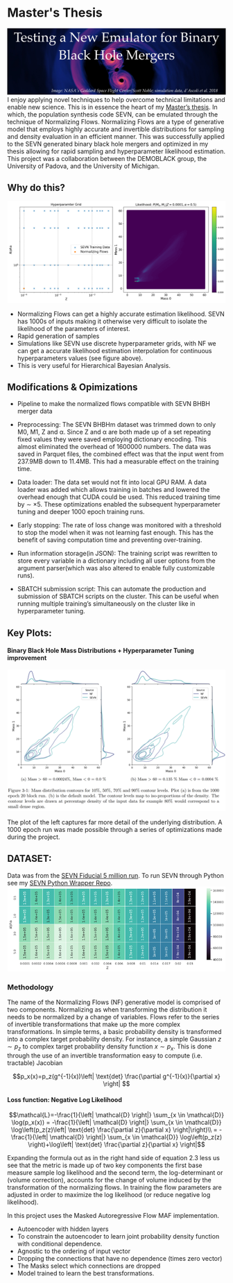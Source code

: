 # Master's Thesis
![alt text](images/ThesisBanner.jpeg)
I enjoy applying novel techniques to help overcome technical limitations and enable new science. This is in essence the heart of my [Master’s thesis](Thesis_Jackson_Jake.pdf). In which, the population synthesis code SEVN, can be emulated through the technique of Normalizing Flows. Normalizing Flows are a type of generative model that employs highly accurate and invertible distributions for sampling and density evaluation in an efficient manner. This was successfully applied to the SEVN generated binary black hole mergers and optimized in my thesis allowing for rapid sampling and hyperparameter likelihood estimation.  This project was a collaboration between the DEMOBLACK group, the University of Padova, and the University of Michigan.  

## Why do this?
![alt text](images/Thesis.gif)

* Normalizing Flows can  get a highly accurate estimation likelihood. SEVN has 1000s of inputs making it otherwise very difficult to isolate the likelihood of the parameters of interest.
* Rapid generation of samples 
* Simulations like SEVN use discrete hyperparameter grids, with NF we can get a accurate likelihood estimation interpolation for continuous hyperparameters values (see figure above).  
* This is very useful for Hierarchical Bayesian Analysis.
  
## Modifications & Opimizations
 
* Pipeline to make the normalized flows compatible with SEVN BHBH merger data

* Preprocessing: The SEVN BHBHm dataset was trimmed down to only M0, M1, Z and α. Since Z and α are both made up of a set repeating fixed values they were saved employing dictionary encoding. This almost eliminated the overhead of 1600000 numbers. The data was saved in Parquet files, the combined effect was that the input went from 237.9MB down to 11.4MB. This had a measurable effect on the training time.

* Data loader: The data set would not fit into local GPU RAM. A data loader was added which allows training in batches and lowered the overhead enough that CUDA could be used. This reduced training time by ∼ ×5. These optimizations enabled the subsequent hyperparameter tuning and deeper 1000 epoch training runs.

* Early stopping: The rate of loss change was monitored with a threshold to stop the model when it was not learning fast enough. This has the benefit of saving computation time and preventing over-training.

* Run information storage(in JSON): The training script was rewritten to store every variable in a dictionary including all user options from the argument parser(which was also altered to enable fully customizable runs).

* SBATCH submission script: This can automate the production and submission of SBATCH scripts on the cluster. This can be useful when running multiple training’s simultaneously on the cluster like in hyperparameter tuning.

## Key Plots:
#### Binary Black Hole Mass Distributions + Hyperparameter Tuning improvement

![alt text](images/ThesisResults.png)

The plot of the left captures far more detail of the underlying distribution. A 1000 epoch run was made possible through a series of optimizations made during the project. 
<!--
#### Visualizing the training (set fixed hyperparamters for simplicity.)

Plotting the at a particular place.

<video src="https://github.com/jjackson1994/Thesis_Normalizing_Flows_for_Binary_Black_Holes/blob/main/images/NormalizingFlowsLikelihoodEstimation_1000_Epochs_BHBHm.mp4"></video>
 … -->
## DATASET: 

Data was from the [SEVN  Fiducial 5 million run](https://arxiv.org/abs/2211.11774). To run SEVN through Python see my [SEVN Python Wrapper Repo](https://github.com/jjackson1994/SEVN_PyWrapper).
![alt text](images/SEVN_BHBHm_data.png)

### Methodology

The name of the Normalizing Flows (NF) generative model is comprised of two components. Normalizing as when transforming the distribution it needs to be normalized by a change of variables. Flows refer to the series of invertible transformations that make up the more complex transformations. In simple terms, a basic probability density is transformed into a complex target probability density. For instance, a simple  Gaussian $z \sim p_z$ to complex target probability density function $x \sim p_x$. This is done through the use of an invertible transformation easy to compute (i.e. tractable) Jacobian 


$$p_x(x)=p_z(g^{-1}(x))\left| \text{det} \frac{\partial g^{-1}(x)}{\partial x} \right|
$$

#### Loss function: Negative Log Likelihood 

$$\mathcal{L}=-\frac{1}{\left| \mathcal{D} \right|} \sum_{x \in \mathcal{D}} \log(p_x(x)) = -\frac{1}{\left| \mathcal{D} \right|} \sum_{x \in \mathcal{D}} \log\left(p_z(z)\left| \text{det} \frac{\partial z}{\partial x} \right|\right)\\ = -\frac{1}{\left| \mathcal{D} \right|} \sum_{x \in \mathcal{D}} \log\left(p_z(z) \right)+\log\left| \text{det} \frac{\partial z}{\partial x} \right|$$

Expanding the formula out as in the right hand side of equation 2.3 less us see that the metric is made up of
two key components the first base measure sample log likelihood and the second term, the log-determinant
or (volume correction), accounts for the change of volume induced by the transformation of the normalizing
flows. In training the flow parameters are adjusted in order to maximize the log likelihood (or reduce negative
log likelihood).

In this project uses the Masked Autoregressive Flow  MAF implementation. 

* Autoencoder with hidden layers
* To constrain the autoencoder to learn joint probability density function with conditional dependence.
* Agnostic to the ordering of input vector
* Dropping the connections that have no dependence (times zero vector)
* The Masks select which connections are dropped
* Model trained to learn the best transformations.
